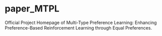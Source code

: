 # paper_MTPL
Official Project Homepage of Multi-Type Preference Learning: Enhancing Preference-Based Reinforcement Learning through Equal Preferences.
